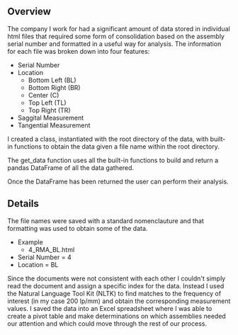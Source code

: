 ## Overview
The company I work for had a significant amount of data stored in individual html files that required some form of consolidation based on the assembly serial number and formatted
in a useful way for analysis. The information for each file was broken down into four features:

- Serial Number
- Location
  - Bottom Left (BL)
  - Bottom Right (BR)
  - Center (C)
  - Top Left (TL)
  - Top Right (TR)
- Saggital Measurement
- Tangential Measurement

I created a class, instantiated with the root directory of the data, with built-in functions to obtain the data given a file name within the root directory.

The get_data function uses all the built-in functions to build and return a pandas DataFrame of all the data gathered.

Once the DataFrame has been returned the user can perform their analysis.

## Details
The file names were saved with a standard nomenclauture and that formatting was used to obtain some of the data.

- Example
  - 4_RMA_BL.html
- Serial Number = 4
- Location = BL

Since the documents were not consistent with each other I couldn't simply read the document and assign a specific index for the data. Instead I used the Natural Language
Tool Kit (NLTK) to find matches to the frequency of interest (in my case 200 lp/mm) and obtain the corresponding measurement values. I saved the data into an Excel
spreadsheet where I was able to create a pivot table and make determinations on which assemblies needed our attention and which could move through the rest of our
process.
